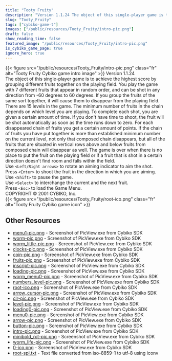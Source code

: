 ```yaml
---
title: "Tooty Fruity"
description: "Version 1.1.24 The object of this single-player game is to achieve the highest score by grouping different fruits together on the playing field. You play the game with 7 different fruits that appear in random order, and can be shot in any direction from -60 degrees to 60 degrees..."
slug: "Tooty_Fruity"
tags: ["cybiko-game-t"]
images: ["/public/resources/Tooty_Fruity/intro-pic.png"]
draft: false
show_reading_time: false
featured_image: "/public/resources/Tooty_Fruity/intro-pic.png"
is_cybiko_game_page: true
ignore_hero: true
---
```

{{< figure src="/public/resources/Tooty_Fruity/intro-pic.png" class="fr" alt="Tooty Fruity Cybiko game intro image" >}}
Version 1.1.24 \
The object of this single-player game is to achieve the highest score by grouping different fruits together on the playing field. You play the game with 7 different fruits that appear in random order, and can be shot in any direction from -60 degrees to 60 degrees. If you group the fruits of the same sort together, it will cause them to disappear from the playing field. There are 15 levels in the game. The minimum number of fruits in the chain depends on which level you are playing. To complete each shot, you are given a certain amount of time. If you don't have time to shoot, the fruit will be shot automatically as soon as the time runs down to zero. For each disappeared chain of fruits you get a certain amount of points. If the chain of fruits you have put together is more than established minimum number on the current level, not only that composed chain disappears, but all of the fruits that are situated in vertical rows above and below fruits from composed chain will disappear as well. The game is over when there is no place to put the fruit on the playing field or if a fruit that is shot in a certain direction doesn't find room and falls within the field. \
Use `<Left/Right arrows>`  to rotate an aiming indicator to aim the shot. \
Press `<Enter>`  to shoot the fruit in the direction in which you are aiming. \
Use `<Shift>`  to pause the game. \
Use `<Select>`  to interchange the current and the next fruit. \
Press `<Esc>`  to load the Game Menu. \
COPYRIGHT © 2001 CYBIKO, Inc. \
 {{< figure src="/public/resources/Tooty_Fruity/root-ico.png" class="fr" alt="Tooty Fruity Cybiko game icon" >}}

## Other Resources
* [menu1-pic.png](/public/resources/Tooty_Fruity/menu1-pic.png) - Screenshot of PicView.exe from Cybiko SDK
* [worm-pic.png](/public/resources/Tooty_Fruity/worm-pic.png) - Screenshot of PicView.exe from Cybiko SDK
* [worm_little-pic.png](/public/resources/Tooty_Fruity/worm_little-pic.png) - Screenshot of PicView.exe from Cybiko SDK
* [clocks-pic.png](/public/resources/Tooty_Fruity/clocks-pic.png) - Screenshot of PicView.exe from Cybiko SDK
* [coin-pic.png](/public/resources/Tooty_Fruity/coin-pic.png) - Screenshot of PicView.exe from Cybiko SDK
* [fruits-pic.png](/public/resources/Tooty_Fruity/fruits-pic.png) - Screenshot of PicView.exe from Cybiko SDK
* [inscript-pic.png](/public/resources/Tooty_Fruity/inscript-pic.png) - Screenshot of PicView.exe from Cybiko SDK
* [loading-pic.png](/public/resources/Tooty_Fruity/loading-pic.png) - Screenshot of PicView.exe from Cybiko SDK
* [worm_menu0-pic.png](/public/resources/Tooty_Fruity/worm_menu0-pic.png) - Screenshot of PicView.exe from Cybiko SDK
* [numbers_level-pic.png](/public/resources/Tooty_Fruity/numbers_level-pic.png) - Screenshot of PicView.exe from Cybiko SDK
* [root-ico.png](/public/resources/Tooty_Fruity/root-ico.png) - Screenshot of PicView.exe from Cybiko SDK
* [arrow_cursor-pic.png](/public/resources/Tooty_Fruity/arrow_cursor-pic.png) - Screenshot of PicView.exe from Cybiko SDK
* [clr-pic.png](/public/resources/Tooty_Fruity/clr-pic.png) - Screenshot of PicView.exe from Cybiko SDK
* [level-pic.png](/public/resources/Tooty_Fruity/level-pic.png) - Screenshot of PicView.exe from Cybiko SDK
* [loading0-pic.png](/public/resources/Tooty_Fruity/loading0-pic.png) - Screenshot of PicView.exe from Cybiko SDK
* [menu0-pic.png](/public/resources/Tooty_Fruity/menu0-pic.png) - Screenshot of PicView.exe from Cybiko SDK
* [arrow-pic.png](/public/resources/Tooty_Fruity/arrow-pic.png) - Screenshot of PicView.exe from Cybiko SDK
* [button-pic.png](/public/resources/Tooty_Fruity/button-pic.png) - Screenshot of PicView.exe from Cybiko SDK
* [intro-pic.png](/public/resources/Tooty_Fruity/intro-pic.png) - Screenshot of PicView.exe from Cybiko SDK
* [minibold_rot-pic.png](/public/resources/Tooty_Fruity/minibold_rot-pic.png) - Screenshot of PicView.exe from Cybiko SDK
* [worm_life-pic.png](/public/resources/Tooty_Fruity/worm_life-pic.png) - Screenshot of PicView.exe from Cybiko SDK
* [0-ico.png](/public/resources/Tooty_Fruity/0-ico.png) - Screenshot of PicView.exe from Cybiko SDK
* [root-spl.txt](/public/resources/Tooty_Fruity/root-spl.txt) - Text file converted from iso-8859-1 to utf-8 using iconv
